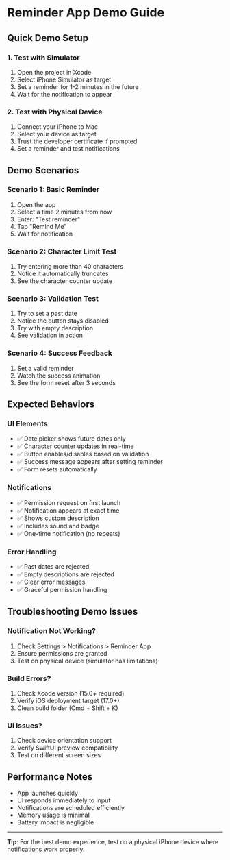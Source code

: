 # Reminder App Demo Guide

## Quick Demo Setup

### 1. Test with Simulator
1. Open the project in Xcode
2. Select iPhone Simulator as target
3. Set a reminder for 1-2 minutes in the future
4. Wait for the notification to appear

### 2. Test with Physical Device
1. Connect your iPhone to Mac
2. Select your device as target
3. Trust the developer certificate if prompted
4. Set a reminder and test notifications

## Demo Scenarios

### Scenario 1: Basic Reminder
1. Open the app
2. Select a time 2 minutes from now
3. Enter: "Test reminder"
4. Tap "Remind Me"
5. Wait for notification

### Scenario 2: Character Limit Test
1. Try entering more than 40 characters
2. Notice it automatically truncates
3. See the character counter update

### Scenario 3: Validation Test
1. Try to set a past date
2. Notice the button stays disabled
3. Try with empty description
4. See validation in action

### Scenario 4: Success Feedback
1. Set a valid reminder
2. Watch the success animation
3. See the form reset after 3 seconds

## Expected Behaviors

### UI Elements
- ✅ Date picker shows future dates only
- ✅ Character counter updates in real-time
- ✅ Button enables/disables based on validation
- ✅ Success message appears after setting reminder
- ✅ Form resets automatically

### Notifications
- ✅ Permission request on first launch
- ✅ Notification appears at exact time
- ✅ Shows custom description
- ✅ Includes sound and badge
- ✅ One-time notification (no repeats)

### Error Handling
- ✅ Past dates are rejected
- ✅ Empty descriptions are rejected
- ✅ Clear error messages
- ✅ Graceful permission handling

## Troubleshooting Demo Issues

### Notification Not Working?
1. Check Settings > Notifications > Reminder App
2. Ensure permissions are granted
3. Test on physical device (simulator has limitations)

### Build Errors?
1. Check Xcode version (15.0+ required)
2. Verify iOS deployment target (17.0+)
3. Clean build folder (Cmd + Shift + K)

### UI Issues?
1. Check device orientation support
2. Verify SwiftUI preview compatibility
3. Test on different screen sizes

## Performance Notes

- App launches quickly
- UI responds immediately to input
- Notifications are scheduled efficiently
- Memory usage is minimal
- Battery impact is negligible

---

**Tip**: For the best demo experience, test on a physical iPhone device where notifications work properly.
